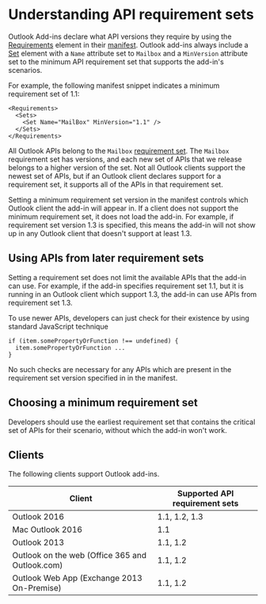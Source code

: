  

# Understanding API requirement sets

Outlook Add-ins declare what API versions they require by using the [Requirements](https://msdn.microsoft.com/EN-US/library/office/dn592036.aspx) element in their [manifest](https://msdn.microsoft.com/en-us/library/office/fp123693.aspx). Outlook add-ins always include a [Set](https://msdn.microsoft.com/EN-US/library/office/dn592049.aspx) element with a `Name` attribute set to `Mailbox` and a `MinVersion` attribute set to the minimum API requirement set that supports the add-in's scenarios.

For example, the following manifest snippet indicates a minimum requirement set of 1.1:

```
<Requirements>
  <Sets>
    <Set Name="MailBox" MinVersion="1.1" />
  </Sets>
</Requirements>
```

All Outlook APIs belong to the `Mailbox` [requirement set](https://msdn.microsoft.com/EN-US/library/office/dn535871.aspx#SpecifyRequirementSets_intro). The `Mailbox` requirement set has versions, and each new set of APIs that we release belongs to a higher version of the set. Not all Outlook clients support the newest set of APIs, but if an Outlook client declares support for a requirement set, it supports all of the APIs in that requirement set.

Setting a minimum requirement set version in the manifest controls which Outlook client the add-in will appear in. If a client does not support the minimum requirement set, it does not load the add-in. For example, if requirement set version 1.3 is specified, this means the add-in will not show up in any Outlook client that doesn't support at least 1.3.

## Using APIs from later requirement sets

Setting a requirement set does not limit the available APIs that the add-in can use. For example, if the add-in specifies requirement set 1.1, but it is running in an Outlook client which support 1.3, the add-in can use APIs from requirement set 1.3\.

To use newer APIs, developers can just check for their existence by using standard JavaScript technique

```
if (item.somePropertyOrFunction !== undefined) {
  item.somePropertyOrFunction ...
}
```

No such checks are necessary for any APIs which are present in the requirement set version specified in in the manifest.

## Choosing a minimum requirement set

Developers should use the earliest requirement set that contains the critical set of APIs for their scenario, without which the add-in won't work.

## Clients

The following clients support Outlook add-ins.

| Client | Supported API requirement sets |
| --- | --- |
| Outlook 2016 | 1.1, 1.2, 1.3 |
| Mac Outlook 2016 | 1.1 |
| Outlook 2013 | 1.1, 1.2 |
| Outlook on the web (Office 365 and Outlook.com) | 1.1, 1.2 |
| Outlook Web App (Exchange 2013 On-Premise) | 1.1, 1.2 |
